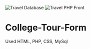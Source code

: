 ![Travel Database](https://user-images.githubusercontent.com/107332766/177051429-fb27dbc8-633a-43a6-9e4d-36bd2957df31.png)
![Travel PHP Front](https://user-images.githubusercontent.com/107332766/177051430-c5be6942-751b-463a-a73a-90f9137ff89f.png)
# College-Tour-Form
Used HTML, PHP, CSS, MySql
